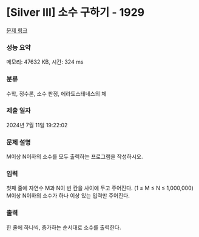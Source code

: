 # [Silver III] 소수 구하기 - 1929 

[문제 링크](https://www.acmicpc.net/problem/1929) 

### 성능 요약

메모리: 47632 KB, 시간: 324 ms

### 분류

수학, 정수론, 소수 판정, 에라토스테네스의 체

### 제출 일자

2024년 7월 11일 19:22:02

### 문제 설명

<p>M이상 N이하의 소수를 모두 출력하는 프로그램을 작성하시오.</p>

### 입력 

 <p>첫째 줄에 자연수 M과 N이 빈 칸을 사이에 두고 주어진다. (1 ≤ M ≤ N ≤ 1,000,000) M이상 N이하의 소수가 하나 이상 있는 입력만 주어진다.</p>

### 출력 

 <p>한 줄에 하나씩, 증가하는 순서대로 소수를 출력한다.</p>

